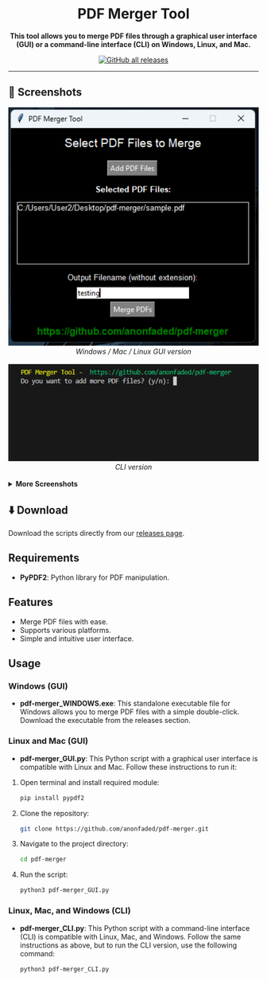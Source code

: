 
<div align="center">

# PDF Merger Tool

**This tool allows you to merge PDF files through a graphical user interface (GUI) or a command-line interface (CLI) on Windows, Linux, and Mac.**

[![GitHub all releases](https://img.shields.io/github/downloads/anonfaded/pdf-merger/total?label=Downloads&logo=github)](https://github.com/anonfaded/pdf-merger/releases/)

</div>

---

## 📱 Screenshots

<div align="center">
    <img src="/img/1.png" style="width: 700px; height: auto;" >
    <br>
    <em>Windows / Mac / Linux GUI version</em>
    <br><br>
    <img src="/img/3.png" style="width: 700px; height: auto;" >
    <br>
    <em>CLI version</em>
    <br><br>
</div>
<details>
    <summary><strong>More Screenshots</strong></summary>
    <div align="center">
        <img src="/img/2.png" style="width: 700px; height: auto;" >
        <br>
    </div>
</details>

## ⬇️ Download

Download the scripts directly from our [releases page](https://github.com/anonfaded/pdf-merger/releases/).

## Requirements

- **PyPDF2**: Python library for PDF manipulation.

## Features

- Merge PDF files with ease.
- Supports various platforms.
- Simple and intuitive user interface.

## Usage

### Windows (GUI)

- **pdf-merger_WINDOWS.exe**: This standalone executable file for Windows allows you to merge PDF files with a simple double-click. Download the executable from the releases section.

### Linux and Mac (GUI)

- **pdf-merger_GUI.py**: This Python script with a graphical user interface is compatible with Linux and Mac. Follow these instructions to run it:
1. Open terminal and install required module:
   ```bash
   pip install pypdf2
   ```

2. Clone the repository:
   ```bash
   git clone https://github.com/anonfaded/pdf-merger.git
   ```

3. Navigate to the project directory:
   ```bash
   cd pdf-merger
   ```

4. Run the script:
   ```bash
   python3 pdf-merger_GUI.py
   ```

### Linux, Mac, and Windows (CLI)

- **pdf-merger_CLI.py**: This Python script with a command-line interface (CLI) is compatible with Linux, Mac, and Windows. Follow the same instructions as above, but to run the CLI version, use the following command:

   ```bash
   python3 pdf-merger_CLI.py
   ```

